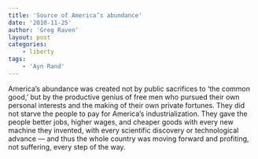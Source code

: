 ```yaml
---
title: 'Source of America’s abundance'
date: '2010-11-25'
author: 'Greg Raven'
layout: post
categories:
    - liberty
tags:
    - 'Ayn Rand'
---
```


America’s abundance was created not by public sacrifices to ‘the common good,’ but by the productive genius of free men who pursued their own personal interests and the making of their own private fortunes. They did not starve the people to pay for America’s industrialization. They gave the people better jobs, higher wages, and cheaper goods with every new machine they invented, with every scientific discovery or technological advance — and thus the whole country was moving forward and profiting, not suffering, every step of the way.